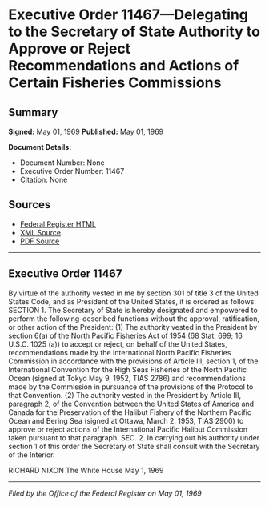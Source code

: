 # Executive Order 11467—Delegating to the Secretary of State Authority to Approve or Reject Recommendations and Actions of Certain Fisheries Commissions

## Summary

**Signed:** May 01, 1969
**Published:** May 01, 1969

**Document Details:**
- Document Number: None
- Executive Order Number: 11467
- Citation: None

## Sources
- [Federal Register HTML](https://www.presidency.ucsb.edu/documents/executive-order-11467-delegating-the-secretary-state-authority-approve-or-reject)
- [XML Source](None)
- [PDF Source](None)

---

## Executive Order 11467

By virtue of the authority vested in me by section 301 of title 3 of the United States Code, and as President of the United States, it is ordered as follows:
SECTION 1. The Secretary of State is hereby designated and empowered to perform the following-described functions without the approval, ratification, or other action of the President:
    (1) The authority vested in the President by section 6(a) of the North Pacific Fisheries Act of 1954 (68 Stat. 699; 16 U.S.C. 1025 (a)) to accept or reject, on behalf of the United States, recommendations made by the International North Pacific Fisheries Commission in accordance with the provisions of Article III, section 1, of the International Convention for the High Seas Fisheries of the North Pacific Ocean (signed at Tokyo May 9, 1952, TIAS 2786) and recommendations made by the Commission in pursuance of the provisions of the Protocol to that Convention.
    (2) The authority vested in the President by Article III, paragraph 2, of the Convention between the United States of America and Canada for the Preservation of the Halibut Fishery of the Northern Pacific Ocean and Bering Sea (signed at Ottawa, March 2, 1953, TIAS 2900) to approve or reject actions of the International Pacific Halibut Commission taken pursuant to that paragraph.
SEC. 2. In carrying out his authority under section 1 of this order the Secretary of State shall consult with the Secretary of the Interior.

RICHARD NIXON
The White House
May 1, 1969

---

*Filed by the Office of the Federal Register on May 01, 1969*
